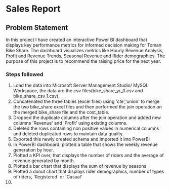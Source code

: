 # Sales Report

## Problem Statement
In this project I have created an interactive Power BI dashboard that displays key performance metrics for informed decision making for Toman Bike Share. The dashboard 
visualizes metrics like Hourly Revenue Analysis, Profit and Revenue Trends, Seasonal Revenue and Rider demographics. The purpose of this project is to recommend the raising price for 
the next year.

### Steps followed
1.  Load the data into Microsoft Server Management Studio/ MySQL Workspace, the data are the csv files(bike_share_yr_0.csv and bike_share_csv_1.csv).
2.  Concatenated the three tables (excel files) using 'cte','union' to merge the two bike_share excel files and
    then performed the join operation on the merged bike_share file and the cost_table.
3.  Dropped the duplicate columns after the join operation and added new columns 'Revenue' and 'Profit' using existing columns.
4.  Deleted the rows containing non positive values in numerical columns and deleted duplicated rows to maintain data quality.
5.  Exported this newly created schema and imported it into PowerBI
6.  In PowerBI dashboard, plotted a table that shows the weekly revenue generation by hour.
7.  Plotted a KPI over, that displays the number of riders and the average of revenue generated by month.
8.  Plotted a bar chart that displays the sum of revenue by seasons
9.  Plotted a donut chart that displays rider demographics, number of types of riders, 'Registered' or 'Casual'
10.  
